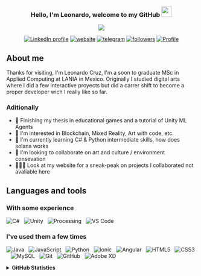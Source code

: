 <h3 align="center">
  Hello, I'm Leonardo, welcome to my GitHub
  <img src="https://media.giphy.com/media/hvRJCLFzcasrR4ia7z/giphy.gif" width="28">
</h3>

<!-- Typing SVG by DenverCoder1 - https://github.com/DenverCoder1/readme-typing-svg check it out it's so cool-->
<p align="center">
  <a href="https://github.com/DenverCoder1/readme-typing-svg">
  <img src="https://readme-typing-svg.herokuapp.com/?lines=I'm%20a%20new%20Developer!;Former%20Digital%20Artist;Can't%20draw%20tho;Love%20learning%20new%20things;Please%20hire%20me!&font=Fira%20Code&center=true&width=440&height=45&color=339900&vCenter=true&size=22"></a>


<p align="center">
  <a href="www.linkedin.com/in/leonardocruz1122">
    <img alt="LinkedIn profile" title="Contact me on LinkedIn!" src="https://img.shields.io/badge/-LinkedIn-0e76a8?style=for-the-badge&logo=Linkedin&logoColor=white"/></a> 
  <a href="https://leocruzg.github.io/">
    <img alt="website" title="Watch my website" src="https://img.shields.io/badge/Website-C79600?style=for-the-badge&logo=google-chrome&logoColor=white"/></a> 
  <a href="https://t.me/LeoCruzG">
    <img alt="telegram" title="Follow me on Twitter" src="https://img.shields.io/badge/-Telegram-0088cc?style=for-the-badge&logo=Telegram&logoColor=white"/></a>
  <a href="leonardo.cruz.1122@gmail.com">
    <img alt="followers" title="Follow me on Github" src="https://img.shields.io/badge/mail-cc3333?style=for-the-badge&logo=gmail&logoColor=white"/></a>
  <a href="https://github.com/LeoCruzG">
    <img alt="Profile" title="GitHub profile" src="https://img.shields.io/badge/github-339999?style=for-the-badge&logo=github&logoColor=white"/></a>
</p>

## About me
Thanks for visiting, I'm Leonardo Cruz, I'm a soon to graduate MSc in Applied Computing at LANIA in Mexico. 
Originally I studied digital arts where I did a few interactive proyects but did a carrer shift to become a proper developer wich I really like so far.

### Aditionally

- 🔭 Finishing my thesis in educational games and a tutorial of Unity ML Agents
- 👀 I'm interested in Blockchain, Mixed Reality, Art with code, etc.
- 🌱 I'm currently learning C# & Python intermediate skills, how does solana works
- 💞️ I'm looking to collaborate on art and culture / environment consevation
- 👨🏻‍💻 Look at my website for a sneak-peak on projects I collaborated not avaliable here

## Languages and tools
### With some experience 
![C#](https://img.shields.io/badge/-C%20Sharp-black?logo=csharp&style=social)&nbsp;&nbsp;
![Unity](https://img.shields.io/badge/-Unity-black?logo=Unity&style=social)&nbsp;&nbsp;
![Processing](https://img.shields.io/badge/-Processing-black?logo=processingfoundation&style=social)&nbsp;&nbsp;
![VS Code](https://img.shields.io/badge/-VS%20Code-black?logo=visualstudiocode&style=social)&nbsp;&nbsp;

### I've used them a few times 

![Java](https://img.shields.io/badge/-Java-black?logo=java&style=social)&nbsp;&nbsp;
![JavaScript](https://img.shields.io/badge/-JavaScript-black?logo=javascript&style=social)&nbsp;&nbsp;
![Python](https://img.shields.io/badge/-Python-black?logo=Python&style=social)&nbsp;&nbsp;
![Ionic](https://img.shields.io/badge/-Ionic-black?logo=ionic&style=social)&nbsp;&nbsp;
![Angular](https://img.shields.io/badge/-Angular-black?logo=angular&style=social)&nbsp;&nbsp;
![HTML5](https://img.shields.io/badge/-HTML5-black?logo=html5&style=social)&nbsp;&nbsp;
![CSS3](https://img.shields.io/badge/-CSS3-black?logo=css3&style=social)&nbsp;&nbsp;
![MySQL](https://img.shields.io/badge/-MySQL-black?logo=mysql&style=social)&nbsp;&nbsp;
![Git](https://img.shields.io/badge/-Git-black?logo=git&style=social)&nbsp;&nbsp;
![GitHub](https://img.shields.io/badge/-GitHub-black?logo=github&style=social)&nbsp;&nbsp;
![Adobe XD](https://img.shields.io/badge/-Adobe%20XD-black?logo=adobexd&style=social)&nbsp;&nbsp;

<details>
  <summary><b> GitHub Statistics </b></summary>
    <img height="180em" src="https://github-readme-stats.vercel.app/api?username=leocruzg&count_private=true&show_icons=true&include_all_commits=true&theme=merko"/>
    <img height="180em" src="https://github-readme-stats.vercel.app/api/top-langs/?username=leocruzg&hide=TeX&layout=compact&theme=merko&show_icons=true"/>
    
</details>


<!---
LeoCruzG/LeoCruzG is a ✨ special ✨ repository because its `README.md` (this file) appears on your GitHub profile.
You can click the Preview link to take a look at your changes.

![Leonardo's GitHub stats](https://github-readme-stats.vercel.app/api?username=leocruzg&count_private=true&show_icons=true&include_all_commits=true&theme=merko)
![Top Langs](https://github-readme-stats.vercel.app/api/top-langs/?username=leocruzg&hide=TeX&layout=compact&theme=merko&show_icons=true)
--->
